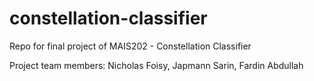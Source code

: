 # constellation-classifier
Repo for final project of MAIS202 - Constellation Classifier

Project team members: Nicholas Foisy, Japmann Sarin, Fardin Abdullah

